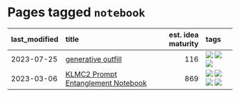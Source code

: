 # Pages tagged `notebook`

|last_modified|title|est. idea maturity|tags
|:---|:---|---:|:---|
|2023-07-25|[generative outfill](../generative_outfill.md)|116|[![](https://img.shields.io/badge/tag-art-dd597e)](../tags/art.md) [![](https://img.shields.io/badge/tag-notebook-ad342b)](../tags/notebook.md) [![](https://img.shields.io/badge/tag-tooling-1eefac)](../tags/tooling.md)|
|2023-03-06|[KLMC2 Prompt Entanglement Notebook](../klmc2-prompt-entanglement.md)|869|[![](https://img.shields.io/badge/tag-completed-12eec5)](../tags/completed.md) [![](https://img.shields.io/badge/tag-notebook-ad342b)](../tags/notebook.md) [![](https://img.shields.io/badge/tag-prompting-c4c41f)](../tags/prompting.md) [![](https://img.shields.io/badge/tag-tooling-1eefac)](../tags/tooling.md)|